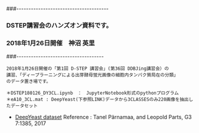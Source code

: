 ###--------------------------------------
### DSTEP講習会のハンズオン資料です。
### 2018年1月26日開催　神沼 英里
###------------------------------------
```
2018年1月26日開催の「第1回 D-STEP 講習会」(第36回 DDBJing講習会）の
講習、「ディープラーニングによる出芽酵母蛍光画像の細胞内タンパク質局在の分類」
のデータ置き場です。

＊DSTEP180126_DY3CL.ipynb　：　JupyterNotebook形式のpythonプログラム
＊eA10_3CL.mat : DeepYeast(下参照LINK)データから3CLASSESのみ220画像を抽出したデータセット
```

- [DeepYeast dataset](http://kodu.ut.ee/~leopoldp/2016_DeepYeast/)
   Reference : Tanel Pärnamaa, and Leopold Parts, G3 7:1385, 2017
      

